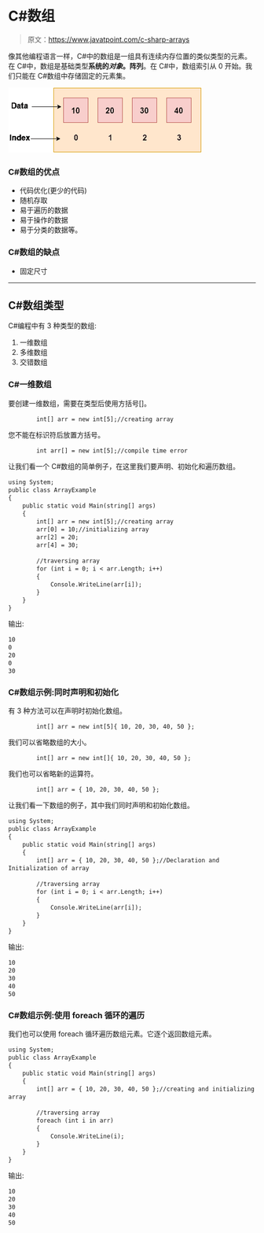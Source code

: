 # C#数组

> 原文：<https://www.javatpoint.com/c-sharp-arrays>

像其他编程语言一样，C#中的数组是一组具有连续内存位置的类似类型的元素。在 C#中，数组是基础类型**系统的*对象*。阵列**。在 C#中，数组索引从 0 开始。我们只能在 C#数组中存储固定的元素集。

![C# array](img/cca609abba73bdaa26a3bf9a7a19727e.png)

### C#数组的优点

*   代码优化(更少的代码)
*   随机存取
*   易于遍历的数据
*   易于操作的数据
*   易于分类的数据等。

### C#数组的缺点

*   固定尺寸

* * *

## C#数组类型

C#编程中有 3 种类型的数组:

1.  一维数组
2.  多维数组
3.  交错数组

### C#一维数组

要创建一维数组，需要在类型后使用方括号[]。

```
        int[] arr = new int[5];//creating array

```

您不能在标识符后放置方括号。

```
        int arr[] = new int[5];//compile time error

```

让我们看一个 C#数组的简单例子，在这里我们要声明、初始化和遍历数组。

```
using System;
public class ArrayExample
{
    public static void Main(string[] args)
    {
        int[] arr = new int[5];//creating array
        arr[0] = 10;//initializing array
        arr[2] = 20;
        arr[4] = 30;

        //traversing array
        for (int i = 0; i < arr.Length; i++)
        {
            Console.WriteLine(arr[i]);
        }
    }
}

```

输出:

```
10
0
20
0
30

```

### C#数组示例:同时声明和初始化

有 3 种方法可以在声明时初始化数组。

```
        int[] arr = new int[5]{ 10, 20, 30, 40, 50 };

```

我们可以省略数组的大小。

```
        int[] arr = new int[]{ 10, 20, 30, 40, 50 };

```

我们也可以省略新的运算符。

```
        int[] arr = { 10, 20, 30, 40, 50 };

```

让我们看一下数组的例子，其中我们同时声明和初始化数组。

```
using System;
public class ArrayExample
{
    public static void Main(string[] args)
    {
        int[] arr = { 10, 20, 30, 40, 50 };//Declaration and Initialization of array

        //traversing array
        for (int i = 0; i < arr.Length; i++)
        {
            Console.WriteLine(arr[i]);
        }
    }
}

```

输出:

```
10
20
30
40
50

```

### C#数组示例:使用 foreach 循环的遍历

我们也可以使用 foreach 循环遍历数组元素。它逐个返回数组元素。

```
using System;
public class ArrayExample
{
    public static void Main(string[] args)
    {
        int[] arr = { 10, 20, 30, 40, 50 };//creating and initializing array

        //traversing array
        foreach (int i in arr)
        {
            Console.WriteLine(i);
        }
    }
}

```

输出:

```
10
20
30
40
50

```